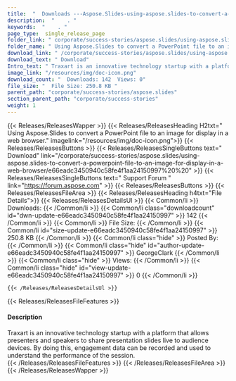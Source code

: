 ```yaml
---
title:  "  Downloads ---Aspose.Slides-using-aspose.slides-to-convert-a-powerpoint-file-to-an-image-for-display-in-a-web-browser . " 
description:  "    . " 
keywords:  "    . " 
page_type:  single_release_page
folder_link: " corporate/success-stories/aspose.slides/using-aspose.slides-to-convert-a-powerpoint-file-to-an-image-for-display-in-a-web-browser/"
folder_name: " Using Aspose.Slides to convert a PowerPoint file to an image for display in a web browser."
download_link: " /corporate/success-stories/aspose.slides/using-aspose.slides-to-convert-a-powerpoint-file-to-an-image-for-display-in-a-web-browser/e66eadc3450940c58fe4f1aa24150997"
download_text: " Download"
Intro_text: " Traxart is an innovative technology startup with a platform that allows presente..."
image_link: "/resources/img/doc-icon.png"
download_count: "  Downloads: 142  Views: 0"
file_size: "  File Size: 250.8 KB "
parent_path: "corporate/success-stories/aspose.slides"
section_parent_path: "corporate/success-stories"
weight: 1 
---
```


{{< Releases/ReleasesWapper >}}
  {{< Releases/ReleasesHeading H2txt=" Using Aspose.Slides to convert a PowerPoint file to an image for display in a web browser." imagelink="/resources/img/doc-icon.png">}}
  {{< Releases/ReleasesButtons >}}
    {{< Releases/ReleasesSingleButtons text=" Download" link="/corporate/success-stories/aspose.slides/using-aspose.slides-to-convert-a-powerpoint-file-to-an-image-for-display-in-a-web-browser/e66eadc3450940c58fe4f1aa24150997%20%20" >}}
    {{< Releases/ReleasesSingleButtons text=" Support Forum " link="https://forum.aspose.com" >}}
  {{< Releases/ReleasesButtons >}}
  {{< Releases/ReleasesFileArea >}}
    {{< Releases/ReleasesHeading h4txt="File Details">}}
    {{< Releases/ReleasesDetailsUl >}}
            {{< Common/li  >}} Downloads: {{< /Common/li >}} 
      {{< Common/li class="downloadcount" id="dwn-update-e66eadc3450940c58fe4f1aa24150997" >}} 142 {{< /Common/li >}} 
      {{< Common/li  >}} File Size: {{< /Common/li >}} 
      {{< Common/li id="size-update-e66eadc3450940c58fe4f1aa24150997" >}} 250.8 KB {{< /Common/li >}} 
      {{< Common/li  class="hide" >}} Posted By: {{< /Common/li >}} 
      {{< Common/li class="hide" id="author-update-e66eadc3450940c58fe4f1aa24150997" >}} GeorgeClark {{< /Common/li >}} 
      {{< Common/li class="hide"  >}} Views: {{< /Common/li >}} 
      {{< Common/li class="hide" id="view-update-e66eadc3450940c58fe4f1aa24150997" >}} 0 {{< /Common/li >}} 

    {{< /Releases/ReleasesDetailsUl >}}

  {{< Releases/ReleasesFileFeatures >}}
      <h4>Description</h4><div class="HTMLDescription">Traxart is an innovative technology startup with a platform that allows presenters and speakers to share presentation slides live to audience devices. By doing this, engagement data can be recorded and used to understand the performance of the session.</div>
  {{< /Releases/ReleasesFileFeatures >}}
 {{< /Releases/ReleasesFileArea >}}
{{< /Releases/ReleasesWapper >}}


